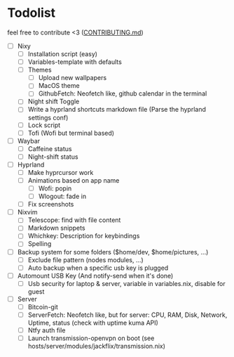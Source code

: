 # Todolist

feel free to contribute <3 ([CONTRIBUTING.md](CONTRIBUTING.md))

- [ ] Nixy
  - [ ] Installation script (easy)
  - [ ] Variables-template with defaults
  - [ ] Themes
    - [ ] Upload new wallpapers
    - [ ] MacOS theme
    - [ ] GithubFetch: Neofetch like, github calendar in the terminal
  - [ ] Night shift Toggle
  - [ ] Write a hyprland shortcuts markdown file (Parse the hyprland settings conf)
  - [ ] Lock script
  - [ ] Tofi (Wofi but terminal based)

- [ ] Waybar
  - [ ] Caffeine status
  - [ ] Night-shift status

- [ ] Hyprland
  - [ ] Make hyprcursor work
  - [ ] Animations based on app name
    - [ ] Wofi: popin
    - [ ] Wlogout: fade in
  - [ ] Fix screenshots

- [ ] Nixvim
  - [ ] Telescope: find with file content
  - [ ] Markdown snippets
  - [ ] Whichkey: Description for keybindings
  - [ ] Spelling

- [ ] Backup system for some folders ($home/dev, $home/pictures, ...)
  - [ ] Exclude file pattern (nodes modules, ...)
  - [ ] Auto backup when a specific usb key is plugged

- [ ] Automount USB Key (And notify-send when it's done)
  - [ ] Usb security for laptop & server, variable in variables.nix, disable for guest

- [ ] Server
  - [ ] Bitcoin-git
  - [ ] ServerFetch: Neofetch like, but for server: CPU, RAM, Disk, Network, Uptime, status (check with uptime kuma API)
  - [ ] Ntfy auth file
  - [ ] Launch transmission-openvpn on boot (see hosts/server/modules/jackflix/transmission.nix)
